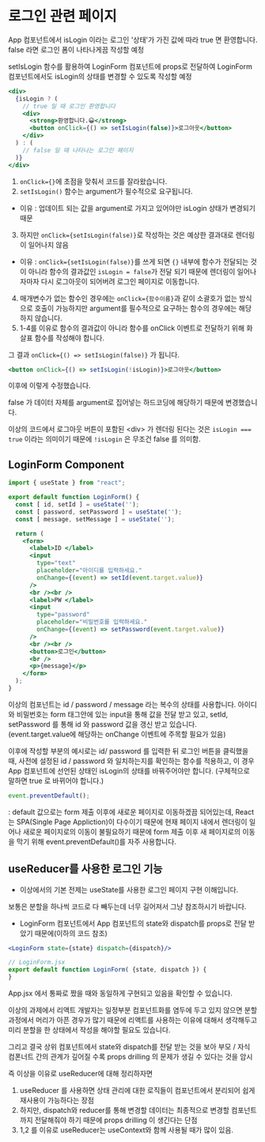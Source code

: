 # 로그인 관련 페이지

App 컴포넌트에서 isLogin 이라는 로그인 '상태'가 가진 값에 따라 true 면 환영합니다. false 라면 로그인 폼이 나타나게끔 작성할 예정

setIsLogin 함수를 활용하여 LoginForm 컴포넌트에 props로 전달하여 LoginForm 컴포넌트에서도 isLogin의 상태를 변경할 수 있도록 작성할 예정

```jsx
<div>
  {isLogin ? (
    // true 일 때 로그인 환영합니다
    <div>
      <strong>환영합니다.😀</strong>
      <button onClick={() => setIsLogin(false)}>로그아웃</button>
    </div>
  ) : (
    // false 일 때 나타나는 로그인 페이지
  )}
</div>
```

1. ```onClick={}```에 초점을 맞춰서 코드를 잘라왔습니다.
2. ```setIsLogin()``` 함수는 argument가 필수적으로 요구됩니다.
- 이유 : 업데이트 되는 값을 argument로 가지고 있어야만 isLogin 상태가 변경되기 때문
3. 하지만 ```onClick={setIsLogin(false)}```로 작성하는 것은 예상한 결과대로 렌더링이 일어나지 않음
- 이유 : ```onClick={setIsLogin(false)}```를 쓰게 되면 ```{}``` 내부에 함수가 전달되는 것이 아니라 함수의 결과값인 ```isLogin = false```가 전달 되기 때문에 렌더링이 일어나자마자 다시 로그아웃이 되어버려 로그인 페이지로 이동합니다.
4. 매개변수가 없는 함수인 경우에는 ```onClick={함수이름}```과 같이 소괄호가 없는 방식으로 호출이 가능하지만 argument를 필수적으로 요구하는 함수의 경우에는 해당하지 않습니다.
5. 1-4를 이유로 함수의 결과값이 아니라 함수를 onClick 이벤트로 전달하기 위해 화살표 함수를 작성해야 합니다.

그 결과 ```onClick={() => setIsLogin(false)}``` 가 됩니다.

```jsx
<button onClick={() => setIsLogin(!isLogin)}>로그아웃</button>
```

이후에 이렇게 수정했습니다.

false 가 데이터 자체를 argument로 집어넣는 하드코딩에 해당하기 때문에 변경했습니다.

이상의 코드에서 로그아웃 버튼이 포함된 \<div> 가 렌더링 된다는 것은 ```isLogin === true``` 이라는 의미이기 때문에 ```!isLogin``` 은 무조건 false 를 의미함.

## LoginForm Component

```jsx
import { useState } from "react";

export default function LoginForm() {
  const [ id, setId ] = useState('');
  const [ password, setPassword ] = useState('');
  const [ message, setMessage ] = useState('');

  return (
    <form>
      <label>ID </label>
      <input 
        type="text" 
        placeholder="아이디를 입력하세요." 
        onChange={(event) => setId(event.target.value)}
      />
      <br /><br />
      <label>PW </label>
      <input 
        type="password" 
        placeholder="비밀번호를 입력하세요." 
        onChange={(event) => setPassword(event.target.value)}
      />
      <br /><br />
      <button>로그인</button>
      <br />
      <p>{message}</p>
    </form>
  );
}
```

이상의 컴포넌트는 id / password / message 라는 복수의 상태를 사용합니다.
아이디와 비밀번호는 form 태그안에 있는 input을 통해 값을 전달 받고 있고, setId, setPassword 를 통해 id 와 password 값을 갱신 받고 있습니다. (event.target.value에 해당하는 onChange 이벤트에 주목할 필요가 있음)

이후에 작성할 부분의 예시로는 id/ password 를 입력한 뒤 로그인 버튼을 클릭했을 때, 사전에 설정된 id / password 와 일치하는지를 확인하는 함수를 적용하고, 이 경우 App 컴포넌트에 선언된 상태인 isLogin의 상태를 바꿔주어야만 합니다.
(구체적으로 말하면 true 로 바뀌어야 합니다.)

```jsx
event.preventDefault();
```

: default 값으로는 form 제출 이후에 새로운 페이지로 이동하겠끔 되어있는데, React는 SPA(Single Page Appliction)이 다수이기 때문에 현재 페이지 내에서 렌더링이 일어나 새로운 페이지로의 이동이 불필요하기 때문에 form 제출 이후 새 페이지로의 이동을 막기 위해 event.preventDefault()를 자주 사용합니다.

## useReducer를 사용한 로그인 기능
- 이상에서의 기본 전제는 useState를 사용한 로그인 페이지 구현 이해입니다.

보통은 분할을 하나씩 코드로 다 빼두는데 너무 길어져서 그냥 참조하시기 바랍니다.

- LoginForm 컴포넌트에서 App 컴포넌트의 state와 dispatch를 props로 전달 받았기 때문에(이하의 코드 참조)
```jsx
<LoginForm state={state} dispatch={dispatch}/>
```
```jsx
// LoginForm.jsx
export default function LoginForm( {state, dispatch }) {
}
```
App.jsx 에서 통짜로 짰을 때와 동일하게 구현되고 있음을 확인할 수 있습니다.

이상의 과제에서 리액트 개발자는 일정부분 컴포넌트화를 염두에 두고 있지 않으면 분할 과정에서 머리가 아픈 경우가 많기 때문에 리액트를 사용하는 이유에 대해서 생각해두고 미리 분할을 한 상태에서 작성을 해야할 필요도 있습니다.

그리고 결국 상위 컴포넌트에서 state와 dispatch를 전달 받는 것을 보아 부모 / 자식 컴폰너트 간의 관계가 깊어질 수록 props drilling 의 문제가 생길 수 있다는 것을 암시

즉 이상을 이유로 useReducer에 대해 정리하자면

1. useReducer 를 사용하면 상태 관리에 대한 로직들이 컴포넌트에서 분리되어 쉽게 재사용이 가능하다는 장점
2. 하지만, dispatch와 reducer를 통해 변경할 데이터는 최종적으로 변경할 컴포넌트까지 전달해줘야 하기 때문에 props drilling 이 생긴다는 단점
3. 1,2 를 이유로 useReducer는 useContext와 함께 사용될 때가 많이 있음.

